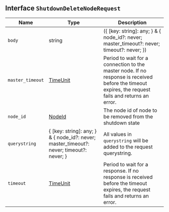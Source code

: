 ## Interface `ShutdownDeleteNodeRequest`

| Name | Type | Description |
| - | - | - |
| `body` | string | ({ [key: string]: any; } & { node_id?: never; master_timeout?: never; timeout?: never; }) | All values in `body` will be added to the request body. |
| `master_timeout` | [TimeUnit](./TimeUnit.md) | Period to wait for a connection to the master node. If no response is received before the timeout expires, the request fails and returns an error. |
| `node_id` | [NodeId](./NodeId.md) | The node id of node to be removed from the shutdown state |
| `querystring` | { [key: string]: any; } & { node_id?: never; master_timeout?: never; timeout?: never; } | All values in `querystring` will be added to the request querystring. |
| `timeout` | [TimeUnit](./TimeUnit.md) | Period to wait for a response. If no response is received before the timeout expires, the request fails and returns an error. |
